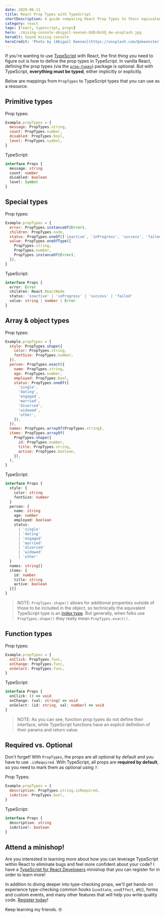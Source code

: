 ```yaml
---
date: 2020-06-11
title: React Prop Types with TypeScript
shortDescription: A guide comparing React Prop Types to their equivalent TypeScript definitions
category: react
tags: [react, typescript, props]
hero: ./mixing-console-abigail-keenan-QdEn9s5Q_4w-unsplash.jpg
heroAlt: Sound mixing console
heroCredit: 'Photo by [Abigail Keenan](https://unsplash.com/@akeenster)'
---
```


If you're wanting to use [TypeScript](https://www.typescriptlang.org/) with React, the first thing you need to figure out is how to define the prop types in TypeScript. In vanilla React, defining the prop types (via the [`prop-types`](https://www.npmjs.com/package/prop-types)) package is optional. But with TypeScript, **everything must be typed**, either implicitly or explicitly.

Below are mappings from `PropTypes` to TypeScript types that you can use as a resource.

## Primitive types

Prop types:

```js
Example.propTypes = {
  message: PropTypes.string,
  count: PropTypes.number,
  disabled: PropTypes.bool,
  level: PropTypes.symbol,
}
```

TypeScript:

```ts
interface Props {
  message: string
  count: number
  disabled: boolean
  level: Symbol
}
```

## Special types

Prop types:

```js
Example.propTypes = {
  error: PropTypes.instanceOf(Error),
  children: PropTypes.node,
  status: PropTypes.oneOf(['inactive', 'inProgress', 'success', 'failed']),
  value: PropTypes.oneOfType([
    PropTypes.string,
    PropTypes.number,
    PropTypes.instanceOf(Error),
  ]),
}
```

TypeScript:

```ts
interface Props {
  error: Error
  children: React.ReactNode
  status: 'inactive' | 'inProgress' | 'success' | 'failed'
  value: string | number | Error
}
```

## Array & object types

Prop types:

```js
Example.propTypes = {
  style: PropTypes.shape({
    color: PropTypes.string,
    fontSize: PropTypes.number,
  }),
  person: PropTypes.exact({
    name: PropTypes.string,
    age: PropTypes.number,
    employed: PropTypes.bool,
    status: PropTypes.oneOf([
      'single',
      'dating',
      'engaged',
      'married',
      'divorced',
      'widowed',
      'other',
    ]),
  }),
  names: PropTypes.arrayOf(PropTypes.string),
  items: PropTypes.arrayOf(
    PropTypes.shape({
      id: PropTypes.number,
      title: PropTypes.string,
      active: PropTypes.boolean,
    }),
  ),
}
```

TypeScript:

```ts
interface Props {
  style: {
    color: string
    fontSize: number
  }
  person: {
    name: string
    age: number
    employed: boolean
    status:
      | 'single'
      | 'dating'
      | 'engaged'
      | 'married'
      | 'divorced'
      | 'widowed'
      | 'other'
  }
  names: string[]
  items: {
    id: number
    title: string
    active: boolean
  }[]
}
```

> NOTE: `PropTypes.shape()` allows for additional properties outside of those to be included in the object, so technically the equivalent TypeScript type is an [index type](https://www.typescriptlang.org/docs/handbook/advanced-types.html#index-types-and-index-signatures). But generally, when folks use `PropTypes.shape()` they really mean `PropTypes.exact()`.

## Function types

Prop types:

```js
Example.propTypes = {
  onClick: PropTypes.func,
  onChange: PropTypes.func,
  onSelect: PropTypes.func,
}
```

TypeScript:

```ts
interface Props {
  onClick: () => void
  onChange: (val: string) => void
  onSelect: (id: string, val: number) => void
}
```

> NOTE: As you can see, function prop types do not define their interface, while TypeScript functions have an explicit definition of their params and return value.

## Required vs. Optional

Don't forget! With `PropTypes`, the props are all optional by default and you have to use `.isRequired`. With TypeScript, all props are **required by default**, so you need to mark them as optional using `?`:

Prop Types:

```js
Example.propTypes = {
  description: PropTypes.string.isRequired,
  isActive: PropTypes.bool,
}
```

TypeScript:

```ts
interface Props {
  description: string
  isActive?: boolean
}
```

## Attend a minishop!

Are you interested in learning more about how you can leverage TypeScript within React to eliminate bugs and feel more confident about your code? I have a [TypeScript for React Developers](/minishops/typescript-for-react-developers/) minishop that you can register for in order to learn more!

In addition to diving deeper into type-checking props, we'll get hands-on experience type-checking common hooks (`useState`, `useEffect`, etc), forms and custom events, and many other features that will help you write quality code. [Register today](/minishops/typescript-for-react-developers/)!

Keep learning my friends. 🤓
